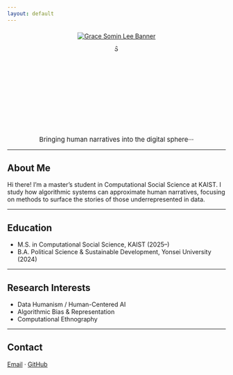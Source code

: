 ```yaml
---
layout: default
---
```


<!-- Custom Clickable Banner (Centered) -->
<div style="text-align: center; margin-top: 20px;">
  <a href="https://gracesominl.github.io">
    <img src="https://capsule-render.vercel.app/api?type=blur&color=timeGradient&height=180&section=header&text=Grace%20Somin%20Lee&fontSize=35&fontColor=474747" alt="Grace Somin Lee Banner" style="max-width: 100%;"/>
  </a>
</div>

<!-- Profile Image -->
<div style="text-align: center; margin-top: 10px;">
  <img src="/assets/img/face2.JPG" alt="Grace Somin Lee"  style="width: 100%; max-width: 200px; height: 200px; object-fit: cover;
            clip-path: polygon(50% 0%, 61% 35%, 98% 35%, 68% 57%, 
                               79% 91%, 50% 70%, 21% 91%, 32% 57%, 
                               2% 35%, 39% 35%);
            " />
</div>

<!-- Intro Text -->
<div style="text-align: center; font-size: 15px; margin-top: 10px;">
  Bringing human narratives into the digital sphere···
</div>

---

## About Me

Hi there! I’m a master’s student in Computational Social Science at KAIST.
I study how algorithmic systems can approximate human narratives, focusing on methods to surface the stories of those underrepresented in data.

---

## Education
- M.S. in Computational Social Science, KAIST (2025–)  
- B.A. Political Science & Sustainable Development, Yonsei University (2024)

---

## Research Interests 
- Data Humanism / Human-Centered AI
- Algorithmic Bias & Representation 
- Computational Ethnography  

---

## Contact
[Email](gracesomin@kaist.ac.kr) · [GitHub](https://github.com/gracesominl)
